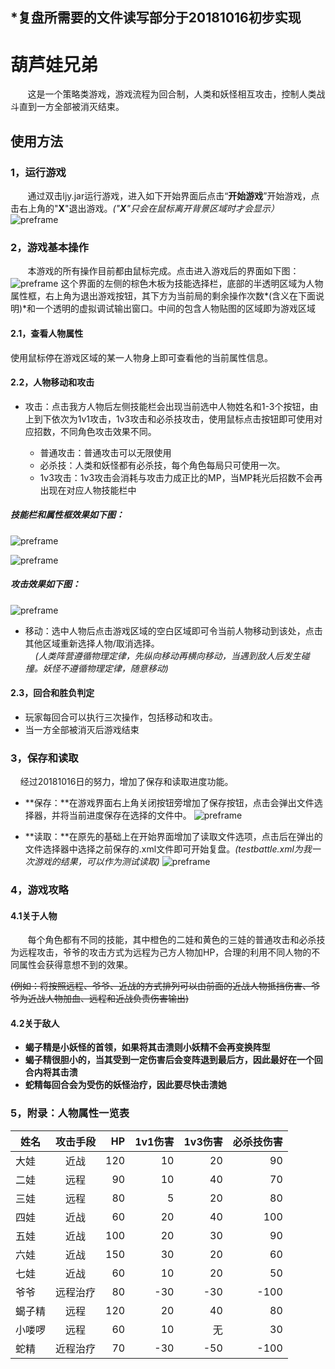 ## *复盘所需要的文件读写部分于20181016初步实现

# 葫芦娃兄弟

&#160; &#160; &#160; &#160;这是一个策略类游戏，游戏流程为回合制，人类和妖怪相互攻击，控制人类战斗直到一方全部被消灭结束。

## 使用方法

### 1，运行游戏

&#160; &#160; &#160; &#160;通过双击ljy.jar运行游戏，进入如下开始界面后点击“**开始游戏**”开始游戏，点击右上角的"**X**"退出游戏。*("**X**"只会在鼠标离开背景区域时才会显示）*<br>
![preframe](https://github.com/lengjiayi/SimpleHuluGame/blob/master/运行截图/preframe.PNG)

### 2，游戏基本操作
&#160; &#160; &#160; &#160;本游戏的所有操作目前都由鼠标完成。点击进入游戏后的界面如下图：<br>
![preframe](https://github.com/lengjiayi/SimpleHuluGame/blob/master/运行截图/initframe.PNG)
这个界面的左侧的棕色木板为技能选择栏，底部的半透明区域为人物属性框，右上角为退出游戏按钮，其下方为当前局的剩余操作次数*(含义在下面说明)*和一个透明的虚拟调试输出窗口。中间的包含人物贴图的区域即为游戏区域<br>

#### 2.1，查看人物属性
使用鼠标停在游戏区域的某一人物身上即可查看他的当前属性信息。
#### 2.2，人物移动和攻击
- 攻击：点击我方人物后左侧技能栏会出现当前选中人物姓名和1-3个按钮，由上到下依次为1v1攻击，1v3攻击和必杀技攻击，使用鼠标点击按钮即可使用对应招数，不同角色攻击效果不同。

  - 普通攻击：普通攻击可以无限使用
  - 必杀技：人类和妖怪都有必杀技，每个角色每局只可使用一次。
  - 1v3攻击：1v3攻击会消耗与攻击力成正比的MP，当MP耗光后招数不会再出现在对应人物技能栏中 

##### 技能栏和属性框效果如下图：

![preframe](https://github.com/lengjiayi/SimpleHuluGame/blob/master/运行截图/gameframe.PNG)

![preframe](https://github.com/lengjiayi/SimpleHuluGame/blob/master/运行截图/move.gif)

##### 攻击效果如下图：

![preframe](https://github.com/lengjiayi/SimpleHuluGame/blob/master/运行截图/attack.gif)


- 移动：选中人物后点击游戏区域的空白区域即可令当前人物移动到该处，点击其他区域重新选择人物/取消选择。 <br>
  &#160;&#160;&#160;&#160;*(人类阵营遵循物理定律，先纵向移动再横向移动，当遇到敌人后发生碰撞。妖怪不遵循物理定律，随意移动)* <br>
#### 2.3，回合和胜负判定
- 玩家每回合可以执行三次操作，包括移动和攻击。 
- 当一方全部被消灭后游戏结束

### 3，保存和读取

&#160;&#160;&#160;&#160;经过20181016日的努力，增加了保存和读取进度功能。

- **保存：**在游戏界面右上角关闭按钮旁增加了保存按钮，点击会弹出文件选择器，并将当前进度保存在选择的文件中。
![preframe](https://github.com/lengjiayi/SimpleHuluGame/blob/master/运行截图/reload.PNG)

- **读取：**在原先的基础上在开始界面增加了读取文件选项，点击后在弹出的文件选择器中选择之前保存的.xml文件即可开始复盘。*(testbattle.xml为我一次游戏的结果，可以作为测试读取)*
![preframe](https://github.com/lengjiayi/SimpleHuluGame/blob/master/运行截图/save.PNG)

### 4，游戏攻略

#### 4.1关于人物
&#160; &#160; &#160; &#160;每个角色都有不同的技能，其中橙色的二娃和黄色的三娃的普通攻击和必杀技为远程攻击，爷爷的攻击方式为远程为己方人物加HP，合理的利用不同人物的不同属性会获得意想不到的效果。<br>

~~(例如：将按照远程、爷爷、近战的方式排列可以由前面的近战人物抵挡伤害、爷爷为近战人物加血、远程和近战负责伤害输出)~~<b>

#### 4.2关于敌人
- 蝎子精是小妖怪的首领，如果将其击溃则小妖精不会再变换阵型
- 蝎子精很胆小的，当其受到一定伤害后会变阵退到最后方，因此最好在一个回合内将其击溃
- 蛇精每回合会为受伤的妖怪治疗，因此要尽快击溃她
### 5，附录：人物属性一览表
| 姓名 | 攻击手段 | HP | 1v1伤害 | 1v3伤害 | 必杀技伤害 |
| -----|:----:| ----:| ----:| ----:| ----:|
| 大娃 | 近战 | 120 | 10 | 20 | 90 |
| 二娃 | 远程 | 90 | 10 | 40 | 70 |
| 三娃 | 远程 | 80 | 5 | 20 | 80 |
| 四娃 | 近战 | 60 | 20 | 40 | 100 |
| 五娃 | 近战 | 100 | 20 | 30 | 90 |
| 六娃 | 近战 | 150 | 30 | 20 | 60 |
| 七娃 | 近战 | 60 | 10 | 20 | 50 |
| 爷爷 | 远程治疗 | 80 | -30 | -30 | -100 |
| 蝎子精 | 远程 | 120 | 20 | 40 | 80 |
| 小喽啰 | 远程 | 60 | 10 | 无 | 30 |
| 蛇精 | 近程治疗 | 70 | -30 | -50 | -100 |